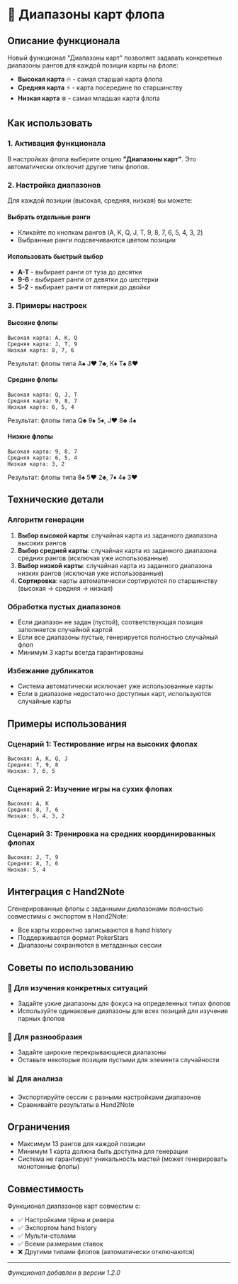# 🎯 Диапазоны карт флопа

## Описание функционала

Новый функционал "Диапазоны карт" позволяет задавать конкретные диапазоны рангов для каждой позиции карты на флопе:

- **Высокая карта** 🔥 - самая старшая карта флопа
- **Средняя карта** ⚡ - карта посередине по старшинству  
- **Низкая карта** ❄️ - самая младшая карта флопа

## Как использовать

### 1. Активация функционала

В настройках флопа выберите опцию **"Диапазоны карт"**. Это автоматически отключит другие типы флопов.

### 2. Настройка диапазонов

Для каждой позиции (высокая, средняя, низкая) вы можете:

#### Выбрать отдельные ранги
- Кликайте по кнопкам рангов (A, K, Q, J, T, 9, 8, 7, 6, 5, 4, 3, 2)
- Выбранные ранги подсвечиваются цветом позиции

#### Использовать быстрый выбор
- **A-T** - выбирает ранги от туза до десятки
- **9-6** - выбирает ранги от девятки до шестерки  
- **5-2** - выбирает ранги от пятерки до двойки

### 3. Примеры настроек

#### Высокие флопы
```
Высокая карта: A, K, Q
Средняя карта: J, T, 9
Низкая карта: 8, 7, 6
```
Результат: флопы типа A♠ J♥ 7♣, K♦ T♠ 8♥

#### Средние флопы
```
Высокая карта: Q, J, T
Средняя карта: 9, 8, 7
Низкая карта: 6, 5, 4
```
Результат: флопы типа Q♣ 9♠ 5♦, J♥ 8♣ 4♠

#### Низкие флопы
```
Высокая карта: 9, 8, 7
Средняя карта: 6, 5, 4
Низкая карта: 3, 2
```
Результат: флопы типа 8♠ 5♥ 2♣, 7♦ 4♠ 3♥

## Технические детали

### Алгоритм генерации

1. **Выбор высокой карты**: случайная карта из заданного диапазона высоких рангов
2. **Выбор средней карты**: случайная карта из заданного диапазона средних рангов (исключая уже использованные)
3. **Выбор низкой карты**: случайная карта из заданного диапазона низких рангов (исключая уже использованные)
4. **Сортировка**: карты автоматически сортируются по старшинству (высокая → средняя → низкая)

### Обработка пустых диапазонов

- Если диапазон не задан (пустой), соответствующая позиция заполняется случайной картой
- Если все диапазоны пустые, генерируется полностью случайный флоп
- Минимум 3 карты всегда гарантированы

### Избежание дубликатов

- Система автоматически исключает уже использованные карты
- Если в диапазоне недостаточно доступных карт, используются случайные карты

## Примеры использования

### Сценарий 1: Тестирование игры на высоких флопах
```
Высокая: A, K, Q, J
Средняя: T, 9, 8
Низкая: 7, 6, 5
```

### Сценарий 2: Изучение игры на сухих флопах
```
Высокая: A, K
Средняя: 8, 7, 6
Низкая: 5, 4, 3, 2
```

### Сценарий 3: Тренировка на средних координированных флопах
```
Высокая: J, T, 9
Средняя: 8, 7, 6
Низкая: 5, 4
```

## Интеграция с Hand2Note

Сгенерированные флопы с заданными диапазонами полностью совместимы с экспортом в Hand2Note:

- Все карты корректно записываются в hand history
- Поддерживается формат PokerStars
- Диапазоны сохраняются в метаданных сессии

## Советы по использованию

### 🎯 Для изучения конкретных ситуаций
- Задайте узкие диапазоны для фокуса на определенных типах флопов
- Используйте одинаковые диапазоны для всех позиций для изучения парных флопов

### 🔄 Для разнообразия
- Задайте широкие перекрывающиеся диапазоны
- Оставьте некоторые позиции пустыми для элемента случайности

### 📊 Для анализа
- Экспортируйте сессии с разными настройками диапазонов
- Сравнивайте результаты в Hand2Note

## Ограничения

- Максимум 13 рангов для каждой позиции
- Минимум 1 карта должна быть доступна для генерации
- Система не гарантирует уникальность мастей (может генерировать монотонные флопы)

## Совместимость

Функционал диапазонов карт совместим с:
- ✅ Настройками тёрна и ривера
- ✅ Экспортом hand history
- ✅ Мульти-столами
- ✅ Всеми размерами ставок
- ❌ Другими типами флопов (автоматически отключаются)

---

*Функционал добавлен в версии 1.2.0* 